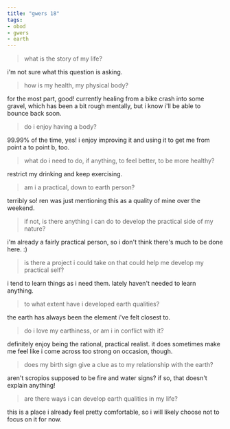 ```yaml
---
title: "gwers 18"
tags:
- obod
- gwers
- earth
---
```


> what is the story of my life?

i'm not sure what this question is asking.

> how is my health, my physical body?

for the most part, good! currently healing from a bike crash into some gravel, which has been a bit rough mentally, but i know i'll be able to bounce back soon.

> do i enjoy having a body?

99.99% of the time, yes! i enjoy improving it and using it to get me from point a to point b, too.

> what do i need to do, if anything, to feel better, to be more healthy?

restrict my drinking and keep exercising.

> am i a practical, down to earth person?

terribly so! ren was just mentioning this as a quality of mine over the weekend.

> if not, is there anything i can do to develop the practical side of my nature?

i'm already a fairly practical person, so i don't think there's much to be done here. :)

> is there a project i could take on that could help me develop my practical self?

i tend to learn things as i need them. lately haven't needed to learn anything.

> to what extent have i developed earth qualities?

the earth has always been the element i've felt closest to.

> do i love my earthiness, or am i in conflict with it?

definitely enjoy being the rational, practical realist. it does sometimes make me feel like i come across too strong on occasion, though.

> does my birth sign give a clue as to my relationship with the earth?

aren't scropios supposed to be fire and water signs? if so, that doesn't explain anything!

> are there ways i can develop earth qualities in my life?

this is a place i already feel pretty comfortable, so i will likely choose not to focus on it for now.